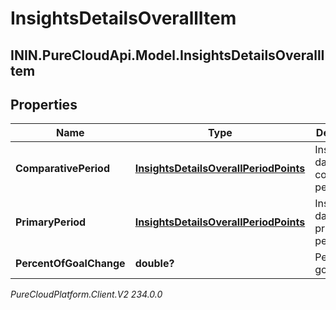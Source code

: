 # InsightsDetailsOverallItem

## ININ.PureCloudApi.Model.InsightsDetailsOverallItem

## Properties

|Name | Type | Description | Notes|
|------------ | ------------- | ------------- | -------------|
| **ComparativePeriod** | [**InsightsDetailsOverallPeriodPoints**](InsightsDetailsOverallPeriodPoints) | Insights data in the comparative period | [optional] |
| **PrimaryPeriod** | [**InsightsDetailsOverallPeriodPoints**](InsightsDetailsOverallPeriodPoints) | Insights data in the primary period | [optional] |
| **PercentOfGoalChange** | **double?** | Percent of goal change | [optional] |



_PureCloudPlatform.Client.V2 234.0.0_
